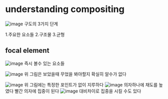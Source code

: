 # understanding compositing
![image](https://user-images.githubusercontent.com/76280155/143734628-f8063fb6-8952-471b-b6c3-7b536195041b.png)
구도의 3가지 단계

1.주요한 요소들
2.구조물
3.균형


## focal element
![image](https://user-images.githubusercontent.com/76280155/143735688-41715734-2f35-4ffd-a002-eb6874d5d3e0.png)
즉시 볼수 있는 요소들

![image](https://user-images.githubusercontent.com/76280155/143735707-bdc2c3fb-fba4-4054-b07a-f057cb084923.png)
위 그림은 보았을때 무었을 봐야할지 확실히 알수가 없다

![image](https://user-images.githubusercontent.com/76280155/143735746-55158e71-08c4-4326-ae92-0774ba017eb9.png)
위 그림에는 특정한 포인트가 없이 지루하다
![image](https://user-images.githubusercontent.com/76280155/143735779-6057022b-c301-45ca-beea-a000df810f6d.png)
의자하나에 채도를 높였다 빨간 의자에 집중이 된다
![image](https://user-images.githubusercontent.com/76280155/143735807-ce7ffcf7-4249-4e48-94d8-10ed53b0dba1.png)
대비차이로 집중을 시킬 수도 있다
